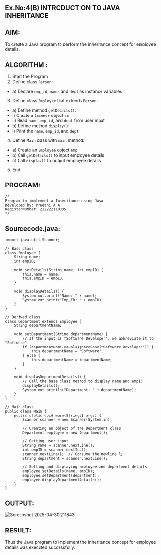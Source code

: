 ## Ex.No:4(B) INTRODUCTION TO JAVA INHERITANCE

## AIM:
To create  a Java program to perform the inheritance concept for employee details.

## ALGORITHM :
1.	Start the Program
2.	Define class `Person`:
-	a) Declare `emp_id`, `name`, and `dept` as instance variables
3.	Define class `Employee` that extends `Person`:
-	a) Define method `getDetails()`:
-	i) Create a `Scanner` object `sc`
-	ii) Read `name`, `emp_id`, and `dept` from user input
-	b) Define method `display()`:
-	i) Print the `name`, `emp_id`, and `dept`
4.	Define `Main` class with `main` method:
-	a) Create an `Employee` object `emp`
-	b) Call `getDetails()` to input employee details
-	c) Call `display()` to output employee details
5.	End

## PROGRAM:
 ```
/*
Program to implement a Inheritance using Java
Developed by: Preethi A A 
RegisterNumber: 212222110035
*/
```

## Sourcecode.java:
```
import java.util.Scanner;

// Base class
class Employee {
    String name;
    int empID;

    void setDetails(String name, int empID) {
        this.name = name;
        this.empID = empID;
    }

    void displayDetails() {
        System.out.print("Name: " + name);
        System.out.print("Emp_ID: " + empID);
    }
}

// Derived class
class Department extends Employee {
    String departmentName;

    void setDepartment(String departmentName) {
        // If the input is "Software Developer", we abbreviate it to "Software"
        if (departmentName.equalsIgnoreCase("Software Developer")) {
            this.departmentName = "Software";
        } else {
            this.departmentName = departmentName;
        }
    }

    void displayDepartmentDetails() {
        // Call the base class method to display name and empID
        displayDetails();
        System.out.println("Department: " + departmentName);
    }
}

// Main class
public class Main {
    public static void main(String[] args) {
        Scanner scanner = new Scanner(System.in);

        // Creating an object of the Department class
        Department employee = new Department();

        // Getting user input
        String name = scanner.nextLine();
        int empID = scanner.nextInt();
        scanner.nextLine();  // Consume the newline l;
        String department = scanner.nextLine();

        // Setting and displaying employee and department details
        employee.setDetails(name, empID);
        employee.setDepartment(department);
        employee.displayDepartmentDetails();
    }
}
```

## OUTPUT:

![Screenshot 2025-04-30 211843](https://github.com/user-attachments/assets/95876ad0-745d-41ed-bc25-ebea981359b8)

## RESULT:
Thus the Java program to implement the inheritance concept for employee details was  executed successfully.

